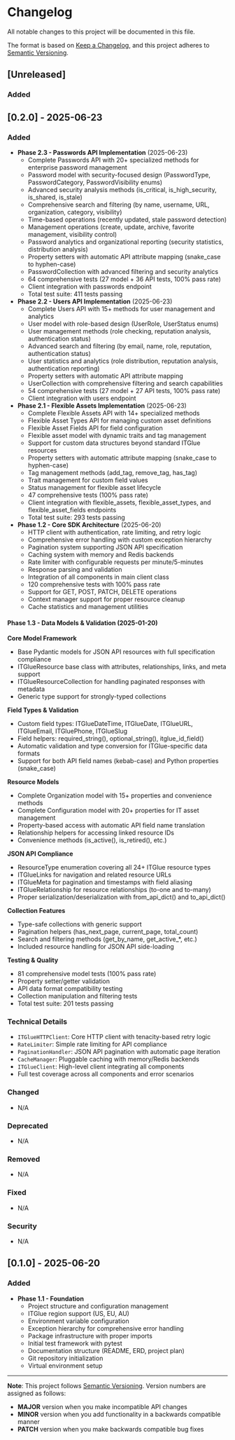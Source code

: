 # Changelog

All notable changes to this project will be documented in this file.

The format is based on [Keep a Changelog](https://keepachangelog.com/en/1.0.0/),
and this project adheres to [Semantic Versioning](https://semver.org/spec/v2.0.0.html).

## [Unreleased]

### Added

## [0.2.0] - 2025-06-23

### Added
- **Phase 2.3 - Passwords API Implementation** (2025-06-23)
  - Complete Passwords API with 20+ specialized methods for enterprise password management
  - Password model with security-focused design (PasswordType, PasswordCategory, PasswordVisibility enums)
  - Advanced security analysis methods (is_critical, is_high_security, is_shared, is_stale)
  - Comprehensive search and filtering (by name, username, URL, organization, category, visibility)
  - Time-based operations (recently updated, stale password detection)
  - Management operations (create, update, archive, favorite management, visibility control)
  - Password analytics and organizational reporting (security statistics, distribution analysis)
  - Property setters with automatic API attribute mapping (snake_case to hyphen-case)
  - PasswordCollection with advanced filtering and security analytics
  - 64 comprehensive tests (27 model + 36 API tests, 100% pass rate)
  - Client integration with passwords endpoint
  - Total test suite: 411 tests passing
- **Phase 2.2 - Users API Implementation** (2025-06-23)
  - Complete Users API with 15+ methods for user management and analytics
  - User model with role-based design (UserRole, UserStatus enums)
  - User management methods (role checking, reputation analysis, authentication status)
  - Advanced search and filtering (by email, name, role, reputation, authentication status)
  - User statistics and analytics (role distribution, reputation analysis, authentication reporting)
  - Property setters with automatic API attribute mapping
  - UserCollection with comprehensive filtering and search capabilities
  - 54 comprehensive tests (27 model + 27 API tests, 100% pass rate)
  - Client integration with users endpoint
- **Phase 2.1 - Flexible Assets Implementation** (2025-06-23)
  - Complete Flexible Assets API with 14+ specialized methods
  - Flexible Asset Types API for managing custom asset definitions
  - Flexible Asset Fields API for field configuration
  - Flexible asset model with dynamic traits and tag management
  - Support for custom data structures beyond standard ITGlue resources
  - Property setters with automatic attribute mapping (snake_case to hyphen-case)
  - Tag management methods (add_tag, remove_tag, has_tag)
  - Trait management for custom field values
  - Status management for flexible asset lifecycle
  - 47 comprehensive tests (100% pass rate)
  - Client integration with flexible_assets, flexible_asset_types, and flexible_asset_fields endpoints
  - Total test suite: 293 tests passing
- **Phase 1.2 - Core SDK Architecture** (2025-06-20)
  - HTTP client with authentication, rate limiting, and retry logic
  - Comprehensive error handling with custom exception hierarchy
  - Pagination system supporting JSON API specification
  - Caching system with memory and Redis backends
  - Rate limiter with configurable requests per minute/5-minutes
  - Response parsing and validation
  - Integration of all components in main client class
  - 120 comprehensive tests with 100% pass rate
  - Support for GET, POST, PATCH, DELETE operations
  - Context manager support for proper resource cleanup
  - Cache statistics and management utilities

#### Phase 1.3 - Data Models & Validation (2025-01-20)

**Core Model Framework**
- Base Pydantic models for JSON API resources with full specification compliance
- ITGlueResource base class with attributes, relationships, links, and meta support
- ITGlueResourceCollection for handling paginated responses with metadata
- Generic type support for strongly-typed collections

**Field Types & Validation**
- Custom field types: ITGlueDateTime, ITGlueDate, ITGlueURL, ITGlueEmail, ITGluePhone, ITGlueSlug
- Field helpers: required_string(), optional_string(), itglue_id_field()
- Automatic validation and type conversion for ITGlue-specific data formats
- Support for both API field names (kebab-case) and Python properties (snake_case)

**Resource Models**
- Complete Organization model with 15+ properties and convenience methods
- Complete Configuration model with 20+ properties for IT asset management
- Property-based access with automatic API field name translation
- Relationship helpers for accessing linked resource IDs
- Convenience methods (is_active(), is_retired(), etc.)

**JSON API Compliance**
- ResourceType enumeration covering all 24+ ITGlue resource types
- ITGlueLinks for navigation and related resource URLs
- ITGlueMeta for pagination and timestamps with field aliasing
- ITGlueRelationship for resource relationships (to-one and to-many)
- Proper serialization/deserialization with from_api_dict() and to_api_dict()

**Collection Features**
- Type-safe collections with generic support
- Pagination helpers (has_next_page, current_page, total_count)
- Search and filtering methods (get_by_name, get_active_*, etc.)
- Included resource handling for JSON API side-loading

**Testing & Quality**
- 81 comprehensive model tests (100% pass rate)
- Property setter/getter validation
- API data format compatibility testing
- Collection manipulation and filtering tests
- Total test suite: 201 tests passing

### Technical Details
- `ITGlueHTTPClient`: Core HTTP client with tenacity-based retry logic
- `RateLimiter`: Simple rate limiting for API compliance
- `PaginationHandler`: JSON API pagination with automatic page iteration
- `CacheManager`: Pluggable caching with memory/Redis backends
- `ITGlueClient`: High-level client integrating all components
- Full test coverage across all components and error scenarios

### Changed
- N/A

### Deprecated
- N/A

### Removed
- N/A

### Fixed
- N/A

### Security
- N/A

## [0.1.0] - 2025-06-20

### Added
- **Phase 1.1 - Foundation** 
  - Project structure and configuration management
  - ITGlue region support (US, EU, AU)
  - Environment variable configuration
  - Exception hierarchy for comprehensive error handling
  - Package infrastructure with proper imports
  - Initial test framework with pytest
  - Documentation structure (README, ERD, project plan)
  - Git repository initialization
  - Virtual environment setup

---

**Note**: This project follows [Semantic Versioning](https://semver.org/). Version numbers are assigned as follows:
- **MAJOR** version when you make incompatible API changes
- **MINOR** version when you add functionality in a backwards compatible manner  
- **PATCH** version when you make backwards compatible bug fixes 